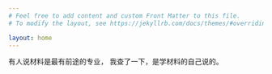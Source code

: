 ```yaml
---
# Feel free to add content and custom Front Matter to this file.
# To modify the layout, see https://jekyllrb.com/docs/themes/#overriding-theme-defaults

layout: home
---
```


有人说材料是最有前途的专业， 我查了一下，是学材料的自己说的。

